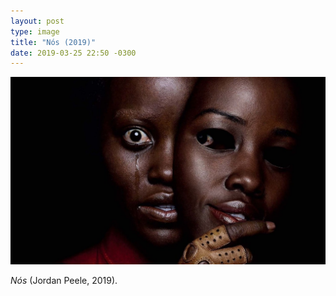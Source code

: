 ```yaml
---
layout: post
type: image
title: "Nós (2019)"
date: 2019-03-25 22:50 -0300
---
```

![Nós](/assets/2019/filme-nos.jpg)

_Nós_ (Jordan Peele, 2019).
